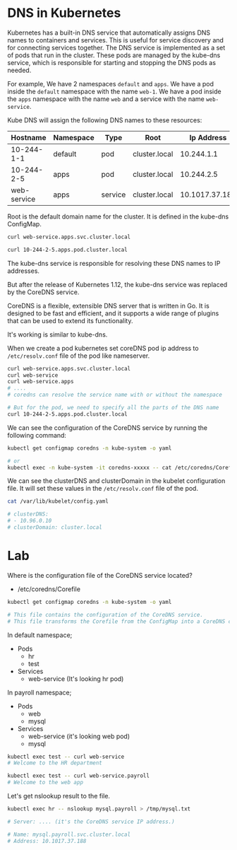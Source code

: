 # DNS in Kubernetes
Kubernetes has a built-in DNS service that automatically assigns DNS names to containers and services. 
This is useful for service discovery and for connecting services together. The DNS service is implemented as a set of pods that run in the cluster. 
These pods are managed by the kube-dns service, which is responsible for starting and stopping the DNS pods as needed.

For example,
We have 2 namespaces `default` and `apps`.
We have a pod inside the `default` namespace with the name `web-1`.
We have a pod inside the `apps` namespace with the name `web` and a service with the name `web-service`.

Kube DNS will assign the following DNS names to these resources:

| Hostname    | Namespace | Type    | Root          | Ip Address     |
|-------------|-----------|---------|---------------|----------------|
| 10-244-1-1  | default   | pod     | cluster.local | 10.244.1.1     |
| 10-244-2-5  | apps      | pod     | cluster.local | 10.244.2.5     |
| web-service | apps      | service | cluster.local | 10.1017.37.188 |

Root is the default domain name for the cluster. It is defined in the kube-dns ConfigMap.

```bash
curl web-service.apps.svc.cluster.local

curl 10-244-2-5.apps.pod.cluster.local
```

The kube-dns service is responsible for resolving these DNS names to IP addresses.


But after the release of Kubernetes 1.12, the kube-dns service was replaced by the CoreDNS service.

CoreDNS is a flexible, extensible DNS server that is written in Go. 
It is designed to be fast and efficient, and it supports a wide range of plugins that can be used to extend its functionality.

It's working is similar to kube-dns.

When we create a pod kubernetes set coreDNS pod ip address to `/etc/resolv.conf` file of the pod like nameserver.

```bash
curl web-service.apps.svc.cluster.local
curl web-service
curl web-service.apps
# ....
# coredns can resolve the service name with or without the namespace

# But for the pod, we need to specify all the parts of the DNS name
curl 10-244-2-5.apps.pod.cluster.local
```

We can see the configuration of the CoreDNS service by running the following command:

```bash
kubectl get configmap coredns -n kube-system -o yaml

# or
kubectl exec -n kube-system -it coredns-xxxxx -- cat /etc/coredns/Corefile
```

We can see the clusterDNS and clusterDomain in the kubelet configuration file.
It will set these values in the `/etc/resolv.conf` file of the pod.

```bash
cat /var/lib/kubelet/config.yaml

# clusterDNS:
# - 10.96.0.10
# clusterDomain: cluster.local
```

# Lab

Where is the configuration file of the CoreDNS service located?

- /etc/coredns/Corefile

```bash
kubectl get configmap coredns -n kube-system -o yaml

# This file contains the configuration of the CoreDNS service.
# This file transforms the Corefile from the ConfigMap into a CoreDNS configuration file.
```

In default namespace;
- Pods
  - hr
  - test
- Services
  - web-service (It's looking hr pod)

In payroll namespace;
- Pods
  - web
  - mysql
- Services
  - web-service (it's looking web pod)
  - mysql

```bash
kubectl exec test -- curl web-service
# Welcome to the HR department

kubectl exec test -- curl web-service.payroll
# Welcome to the web app
```

Let's get nslookup result to the file.

```bash
kubectl exec hr -- nslookup mysql.payroll > /tmp/mysql.txt

# Server: .... (it's the CoreDNS service IP address.)

# Name: mysql.payroll.svc.cluster.local
# Address: 10.1017.37.188
```